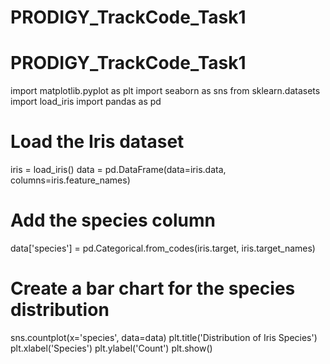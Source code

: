 ﻿# PRODIGY_TrackCode_Task1
# PRODIGY_TrackCode_Task1
import matplotlib.pyplot as plt
import seaborn as sns
from sklearn.datasets import load_iris
import pandas as pd

# Load the Iris dataset
iris = load_iris()
data = pd.DataFrame(data=iris.data, columns=iris.feature_names)

# Add the species column
data['species'] = pd.Categorical.from_codes(iris.target, iris.target_names)

# Create a bar chart for the species distribution
sns.countplot(x='species', data=data)
plt.title('Distribution of Iris Species')
plt.xlabel('Species')
plt.ylabel('Count')
plt.show()
